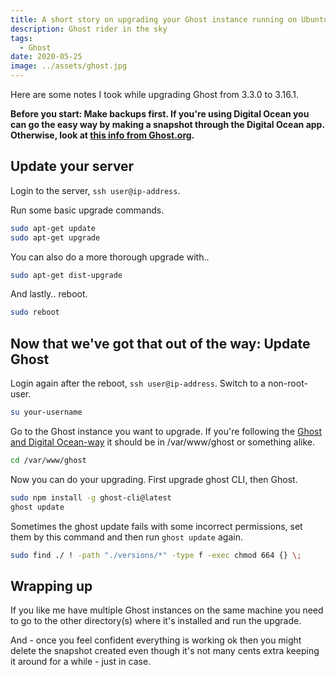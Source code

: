 ```yaml
---
title: A short story on upgrading your Ghost instance running on Ubuntu
description: Ghost rider in the sky
tags: 
  - Ghost
date: 2020-05-25
image: ../assets/ghost.jpg
---
```

Here are some notes I took while upgrading Ghost from 3.3.0 to 3.16.1.

**Before you start: Make backups first. If you're using Digital Ocean you can go the easy way by making a snapshot through the Digital Ocean app. Otherwise, look at [this info from Ghost.org](https://ghost.org/update/?v=3.3.0).**

## Update your server

Login to the server, ```ssh user@ip-address```.

Run some basic upgrade commands.

``` bash
sudo apt-get update
sudo apt-get upgrade
```

You can also do a more thorough upgrade with..

``` bash
sudo apt-get dist-upgrade
```

And lastly.. reboot.

``` bash
sudo reboot
```

## Now that we've got that out of the way: Update Ghost

Login again after the reboot, ```ssh user@ip-address```.
Switch to a non-root-user.

``` bash
su your-username
```

Go to the Ghost instance you want to upgrade. If you're following the [Ghost and Digital Ocean-way](https://ghost.org/docs/install/ubuntu) it should be in /var/www/ghost or something alike.

``` bash
cd /var/www/ghost
```

Now you can do your upgrading.
First upgrade ghost CLI, then Ghost.

``` bash
sudo npm install -g ghost-cli@latest
ghost update
```

Sometimes the ghost update fails with some incorrect permissions, set them by this command and then run `ghost update` again.

``` bash
sudo find ./ ! -path "./versions/*" -type f -exec chmod 664 {} \;
```

## Wrapping up

If you like me have multiple Ghost instances on the same machine you need to go to the other directory(s) where it's installed and run the upgrade.

And - once you feel confident everything is working ok then you might delete the snapshot created even though it's not many cents extra keeping it around for a while - just in case.